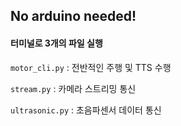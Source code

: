 <h2> No arduino needed!</h2>


<h4>터미널로 3개의 파일 실행</h4>
<code>motor_cli.py</code> : 전반적인 주행 및 TTS 수행

<code>stream.py</code> : 카메라 스트리밍 통신

<code>ultrasonic.py</code> : 초음파센서 데이터 통신